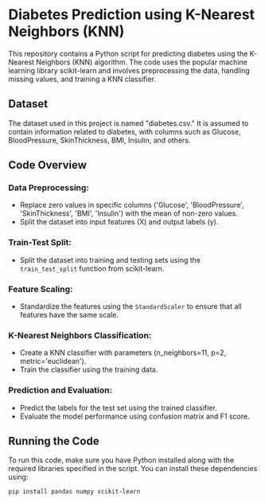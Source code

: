 # Diabetes Prediction using K-Nearest Neighbors (KNN)

This repository contains a Python script for predicting diabetes using the K-Nearest Neighbors (KNN) algorithm. The code uses the popular machine learning library scikit-learn and involves preprocessing the data, handling missing values, and training a KNN classifier.

## Dataset

The dataset used in this project is named "diabetes.csv." It is assumed to contain information related to diabetes, with columns such as Glucose, BloodPressure, SkinThickness, BMI, Insulin, and others.

## Code Overview

### Data Preprocessing:

- Replace zero values in specific columns ('Glucose', 'BloodPressure', 'SkinThickness', 'BMI', 'Insulin') with the mean of non-zero values.
- Split the dataset into input features (X) and output labels (y).

### Train-Test Split:

- Split the dataset into training and testing sets using the `train_test_split` function from scikit-learn.

### Feature Scaling:

- Standardize the features using the `StandardScaler` to ensure that all features have the same scale.

### K-Nearest Neighbors Classification:

- Create a KNN classifier with parameters (n_neighbors=11, p=2, metric='euclidean').
- Train the classifier using the training data.

### Prediction and Evaluation:

- Predict the labels for the test set using the trained classifier.
- Evaluate the model performance using confusion matrix and F1 score.

## Running the Code

To run this code, make sure you have Python installed along with the required libraries specified in the script. You can install these dependencies using:

```bash
pip install pandas numpy scikit-learn

